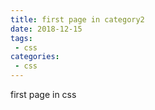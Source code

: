 ```yaml
---
title: first page in category2
date: 2018-12-15
tags:
 - css
categories: 
 - css
---
```


first page in css